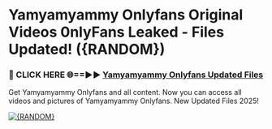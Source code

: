 # Yamyamyammy Onlyfans Original Videos 0nlyFans Leaked - Files Updated! ({RANDOM})

<h3>🔴 CLICK HERE 🌐==►► <a href="https://betterlinks.top/A2PfLJ" rel="nofollow">Yamyamyammy Onlyfans Updated Files</a></h3>

Get Yamyamyammy Onlyfans and all content. Now you can access all videos and pictures of Yamyamyammy Onlyfans. New Updated Files 2025!

[![{RANDOM}](https://i.imgur.com/ppqm5kG.gif)](https://betterlinks.top/A2PfLJ)